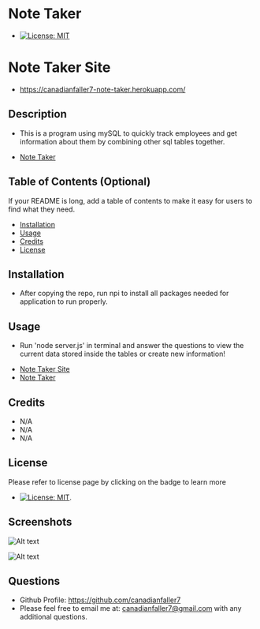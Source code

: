 # Note Taker
- [![License: MIT](https://img.shields.io/badge/License-MIT-yellow.svg)](https://opensource.org/licenses/MIT)

# Note Taker Site
* https://canadianfaller7-note-taker.herokuapp.com/

## Description
- This is a program using mySQL to quickly track employees and get information about them by combining other sql tables together.

* [Note Taker](https://github.com/canadianfaller7/express-note-taker/ "Named link title")

## Table of Contents (Optional)

If your README is long, add a table of contents to make it easy for users to find what they need.

- [Installation](#installation)
- [Usage](#usage)
- [Credits](#credits)
- [License](#license)

## Installation
- After copying the repo, run npi to install all packages needed for application to run properly.

## Usage
- Run 'node server.js' in terminal and answer the questions to view the current data stored inside the tables or create new information!
* [Note Taker Site](https://canadianfaller7-note-taker.herokuapp.com/ "Named link title")
* [Note Taker](github.com/canadianfaller7/express-note-taker/ "Named link title")

## Credits
- N/A
- N/A
- N/A

## License 
Please refer to license page by clicking on the badge to learn more
- [![License: MIT](https://img.shields.io/badge/License-MIT-yellow.svg)](https://opensource.org/licenses/MIT).

## Screenshots

![Alt text](./assets/images/screenshot1.png?raw=true "Optional Title")

![Alt text](./assets/images/screenshot2.png?raw=true "Optional Title")

## Questions

- Github Profile: https://github.com/canadianfaller7
- Please feel free to email me at: canadianfaller7@gmail.com with any additional questions. 

